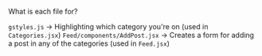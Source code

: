 What is each file for?

`gstyles.js` -> Highlighting which category you're on (used in `Categories.jsx`)
`Feed/components/AddPost.jsx` -> Creates a form for adding a post in any of the categories (used in `Feed.jsx`)